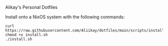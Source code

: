 Alikay's Personal Dotfiles

Install onto a NixOS system with the following commands:
```
curl https://raw.githubusercontent.com/Aliikay/dotfiles/main/scripts/install.sh
chmod +x install.sh
./install.sh
```
